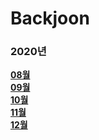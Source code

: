 # Backjoon

### 2020년
**[08월](./baekjoon/2020-08)<br>**
**[09월](./baekjoon/2020-09)<br>**
**[10월](./baekjoon/2020-10)<br>**
**[11월](./baekjoon/2020-11)<br>**
**[12월](./baekjoon/2020-11)<br>**
